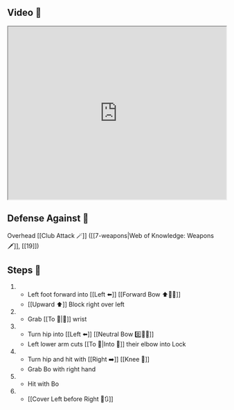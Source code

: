 ## Video 🎥

<iframe src="https://www.youtube.com/embed/TF0fgz7zemw?start=827" width="100%" height="400"></iframe>

## Defense Against 🤺

Overhead [[Club Attack 🪄]] ([[7-weapons|Web of Knowledge: Weapons 🗡️]], [[19]])

## Steps 👣

1. - Left foot forward into [[Left ⬅️]] [[Forward Bow ⬆️🧍‍♂️]]
    - [[Upward ⬆️]] Block right over left
2. - Grab [[To 🎯|🎯]] wrist
3. - Turn hip into [[Left ⬅️]] [[Neutral Bow 0️⃣🧍‍♂️]]
    - Left lower arm cuts [[To 🎯|Into 🎯]] their elbow into Lock
4. - Turn hip and hit with [[Right ➡️]] [[Knee 🦵]]
    - Grab Bo with right hand
5. - Hit with Bo
6. - [[Cover Left before Right 🦶🔃]]
